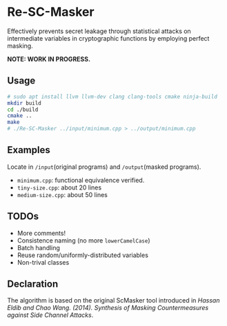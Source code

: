 # Re-SC-Masker

Effectively prevents secret leakage through statistical attacks on intermediate variables in cryptographic functions by employing perfect masking.

**NOTE: WORK IN PROGRESS.**

## Usage

```bash
# sudo apt install llvm llvm-dev clang clang-tools cmake ninja-build
mkdir build
cd ./build
cmake ..
make
# ./Re-SC-Masker ../input/minimum.cpp > ../output/minimum.cpp
```
## Examples

Locate in `/input`(original programs) and `/output`(masked programs).

- `minimum.cpp`: functional equivalence verified.
- `tiny-size.cpp`: about 20 lines
- `medium-size.cpp`: about 50 lines

## TODOs

- More comments!
- Consistence naming (no more `lowerCamelCase`)
- Batch handling
- Reuse random/uniformly-distributed variables
- Non-trival classes

## Declaration

The algorithm is based on the original ScMasker tool introduced in *Hassan Eldib and Chao Wang. (2014). Synthesis of Masking Countermeasures against Side Channel Attacks*.